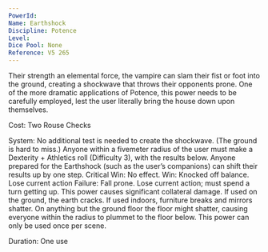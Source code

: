 ```yaml
---
PowerId: 
Name: Earthshock
Discipline: Potence
Level: 
Dice Pool: None
Reference: V5 265
---
```

Their strength an elemental force, the vampire can slam their fist or foot into the ground, creating a shockwave that throws their opponents prone. One of the more dramatic applications of Potence, this power needs to be carefully employed, lest the user literally bring the house down upon themselves.   

Cost: Two Rouse Checks   

System: No additional test is needed to create the shockwave. (The ground is hard to miss.) Anyone within a fivemeter radius of the user must make a Dexterity + Athletics roll (Difficulty 3), with the results below. Anyone prepared for the Earthshock (such as the user’s companions) can shift their results up by one step. Critical Win: No effect. Win: Knocked off balance. Lose current action Failure: Fall prone. Lose current action; must spend a turn getting up. This power causes significant collateral damage. If used on the ground, the earth cracks. If used indoors, furniture breaks and mirrors shatter. On anything but the ground floor the floor might shatter, causing everyone within the radius to plummet to the floor below. This power can only be used once per scene.   

Duration: One use